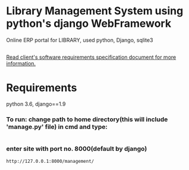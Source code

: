 # Library Management System using python's django WebFramework

Online ERP portal for LIBRARY, used python, Django, sqlite3
##
[Read client's software requirements specification document for more information.](https://github.com/anurag-shakya/Library-management-system-using-python-django/blob/master/software%20requirements%20specification.xlsx "see document")



# Requirements
python 3.6,
django==1.9


### To run: change path to home directory(this will include 'manage.py' file) in cmd and type:
``` python manage.py runserver
```
### enter site with port no. 8000(default by django)
` http://127.0.0.1:8000/management/
`
